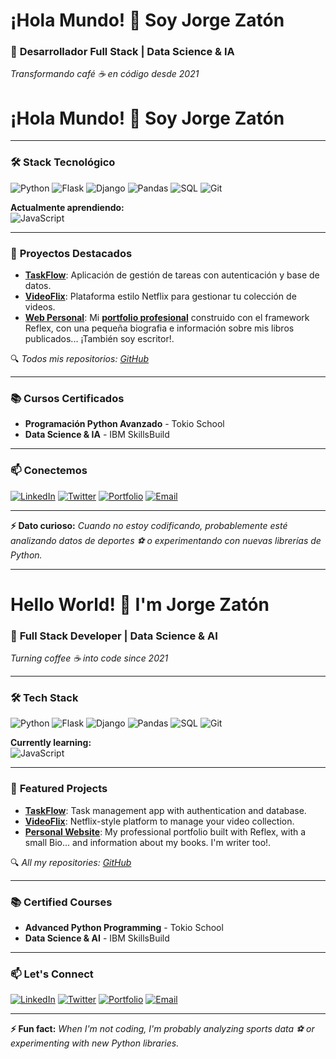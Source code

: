 # ¡Hola Mundo! 👋 Soy Jorge Zatón 

### 🚀 **Desarrollador Full Stack | Data Science & IA**  
*Transformando café ☕ en código desde 2021*  
# ¡Hola Mundo! 👋 Soy Jorge Zatón  


---

### 🛠️ **Stack Tecnológico**  
![Python](https://img.shields.io/badge/Python-3776AB?style=for-the-badge&logo=python&logoColor=white)
![Flask](https://img.shields.io/badge/Flask-000000?style=for-the-badge&logo=flask&logoColor=white)
![Django](https://img.shields.io/badge/Django-092E20?style=for-the-badge&logo=django&logoColor=white)
![Pandas](https://img.shields.io/badge/Pandas-150458?style=for-the-badge&logo=pandas&logoColor=white)
![SQL](https://img.shields.io/badge/SQL-4479A1?style=for-the-badge&logo=mysql&logoColor=white)
![Git](https://img.shields.io/badge/Git-F05032?style=for-the-badge&logo=git&logoColor=white)

**Actualmente aprendiendo:**  
![JavaScript](https://img.shields.io/badge/JavaScript-F7DF1E?style=for-the-badge&logo=javascript&logoColor=black)

---

### 🚀 **Proyectos Destacados**  
- **[TaskFlow](https://github.com/Zaton81/Aplicaci-n-de-gesti-n-de-tareas)**: Aplicación de gestión de tareas con autenticación y base de datos.  
- **[VideoFlix](https://github.com/Zaton81/videoflix)**: Plataforma estilo Netflix para gestionar tu colección de videos.  
- **[Web Personal](https://github.com/Zaton81/zaton_web)**: Mi **[portfolio profesional](https://zaton-web-blue-panda.reflex.run/)** construido con el framework Reflex, con una pequeña biografia e información sobre mis libros publicados... ¡También soy escritor!.  

🔍 *Todos mis repositorios: [GitHub](https://github.com/Zaton81/)*  

---

### 📚 **Cursos Certificados**  
- **Programación Python Avanzado** - Tokio School  
- **Data Science & IA** - IBM SkillsBuild  

---

### 📫 **Conectemos**  
[![LinkedIn](https://img.shields.io/badge/LinkedIn-0A66C2?style=for-the-badge&logo=linkedin&logoColor=white)](https://www.linkedin.com/in/jorge-zaton/)
[![Twitter](https://img.shields.io/badge/X-000000?style=for-the-badge&logo=x&logoColor=white)](https://x.com/JorgeZaton)
[![Portfolio](https://img.shields.io/badge/Portfolio-FF6B6B?style=for-the-badge&logo=google-chrome&logoColor=white)](http://jorgezaton.com)
[![Email](https://img.shields.io/badge/Email-8B89CC?style=for-the-badge&logo=microsoft-outlook&logoColor=white)](mailto:zaton81@hotmail.com)

---

**⚡ Dato curioso:** *Cuando no estoy codificando, probablemente esté analizando datos de deportes ⚽ o experimentando con nuevas librerías de Python.*  

---

# Hello World! 👋 I'm Jorge Zatón  
### 🚀 **Full Stack Developer | Data Science & AI**  
*Turning coffee ☕ into code since 2021*  

---

### 🛠️ **Tech Stack**  
![Python](https://img.shields.io/badge/Python-3776AB?style=for-the-badge&logo=python&logoColor=white)
![Flask](https://img.shields.io/badge/Flask-000000?style=for-the-badge&logo=flask&logoColor=white)
![Django](https://img.shields.io/badge/Django-092E20?style=for-the-badge&logo=django&logoColor=white)
![Pandas](https://img.shields.io/badge/Pandas-150458?style=for-the-badge&logo=pandas&logoColor=white)
![SQL](https://img.shields.io/badge/SQL-4479A1?style=for-the-badge&logo=mysql&logoColor=white)
![Git](https://img.shields.io/badge/Git-F05032?style=for-the-badge&logo=git&logoColor=white)

**Currently learning:**  
![JavaScript](https://img.shields.io/badge/JavaScript-F7DF1E?style=for-the-badge&logo=javascript&logoColor=black)

---

### 🚀 **Featured Projects**  
- **[TaskFlow](https://github.com/Zaton81/Aplicaci-n-de-gesti-n-de-tareas)**: Task management app with authentication and database.  
- **[VideoFlix](https://github.com/Zaton81/videoflix)**: Netflix-style platform to manage your video collection.  
- **[Personal Website](https://github.com/Zaton81/zaton_web)**: My professional portfolio built with Reflex, with a small Bio... and information about my books. I'm writer too!.  

🔍 *All my repositories: [GitHub](https://github.com/Zaton81/)*  

---

### 📚 **Certified Courses**  
- **Advanced Python Programming** - Tokio School  
- **Data Science & AI** - IBM SkillsBuild  

---

### 📫 **Let's Connect**  
[![LinkedIn](https://img.shields.io/badge/LinkedIn-0A66C2?style=for-the-badge&logo=linkedin&logoColor=white)](https://www.linkedin.com/in/jorge-zaton/)
[![Twitter](https://img.shields.io/badge/X-000000?style=for-the-badge&logo=x&logoColor=white)](https://x.com/JorgeZaton)
[![Portfolio](https://img.shields.io/badge/Portfolio-FF6B6B?style=for-the-badge&logo=google-chrome&logoColor=white)](http://jorgezaton.com)
[![Email](https://img.shields.io/badge/Email-8B89CC?style=for-the-badge&logo=microsoft-outlook&logoColor=white)](mailto:zaton81@hotmail.com)

---

**⚡ Fun fact:** *When I'm not coding, I'm probably analyzing sports data ⚽ or experimenting with new Python libraries.*
